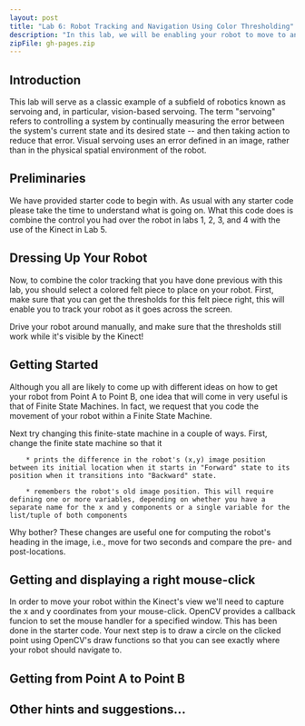 ```yaml
---
layout: post
title: "Lab 6: Robot Tracking and Navigation Using Color Thresholding"
description: "In this lab, we will be enabling your robot to move to any position in the Kinect's view. We'll select a point by clicking on the screen and use visual servoing to arrive at that point."
zipFile: gh-pages.zip
---
```


Introduction
--------------

This lab will serve as a classic example of a subfield of robotics known as servoing and, in particular, vision-based servoing. The term "servoing" refers to controlling a system by continually measuring the error between the system's current state and its desired state -- and then taking action to reduce that error. Visual servoing uses an error defined in an image, rather than in the physical spatial environment of the robot. 


Preliminaries
--------------

We have provided starter code to begin with. As usual with any starter code please take the time
to understand what is going on. What this code does is combine the control you had over the robot
in labs 1, 2, 3, and 4 with the use of the Kinect in Lab 5.

Dressing Up Your Robot 
--------------

Now, to combine the color tracking that you have done previous with this lab, you should select a colored felt piece to place on your robot. First, make sure that you can get the thresholds for this felt piece right, this will enable you to track your robot as it goes across the screen.

Drive your robot around manually, and make sure that the thresholds still work while it's visible by the Kinect! 

Getting Started 
-----------------

Although you all are likely to come up with different ideas on how to get your robot from Point A to Point B, one idea that will come in very useful is that of Finite State Machines. In fact, we request that you code the movement of your robot within a Finite State Machine. 

Next try changing this finite-state machine in a couple of ways. First, change the finite state machine so that it

        * prints the difference in the robot's (x,y) image position between its initial location when it starts in "Forward" state to its position when it transitions into "Backward" state.

        * remembers the robot's old image position. This will require defining one or more variables, depending on whether you have a separate name for the x and y components or a single variable for the list/tuple of both components

Why bother? These changes are useful one for computing the robot's heading in the image, i.e., move for two seconds and compare the pre- and post-locations. 


Getting and displaying a right mouse-click
--------------
In order to move your robot within the Kinect's view we'll need to capture the x and y coordinates from your mouse-click. OpenCV provides a callback funcion to set the mouse handler for a specified window. This has been done in the starter code. Your next step is to draw a circle on the clicked point using OpenCV's draw functions so that you can see exactly where your robot should navigate to.

Getting from Point A to Point B 
--------------



Other hints and suggestions... 
--------------

